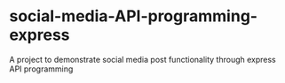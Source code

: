# social-media-API-programming-express
A project to demonstrate social media post functionality through express API programming 
